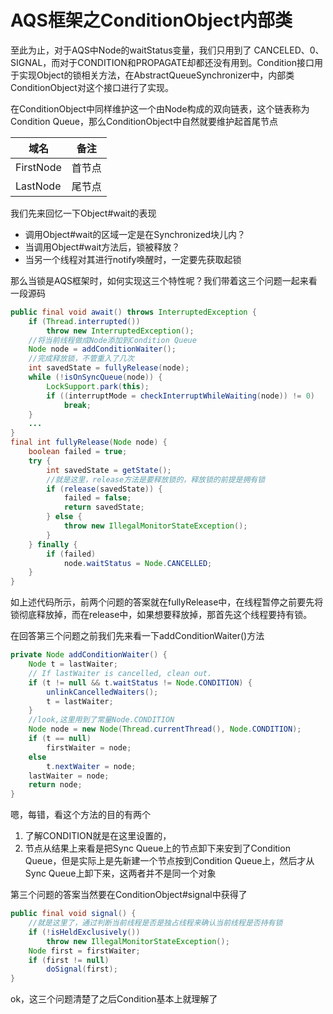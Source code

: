 # AQS框架之ConditionObject内部类

至此为止，对于AQS中Node的waitStatus变量，我们只用到了 CANCELED、0、SIGNAL，而对于CONDITION和PROPAGATE却都还没有用到。Condition接口用于实现Object的锁相关方法，在AbstractQueueSynchronizer中，内部类ConditionObject对这个接口进行了实现。

在ConditionObject中同样维护这一个由Node构成的双向链表，这个链表称为Condition Queue，那么ConditionObject中自然就要维护起首尾节点

| 域名      | 备注   |
| --------- | ------ |
| FirstNode | 首节点 |
| LastNode  | 尾节点 |

我们先来回忆一下Object#wait的表现

- 调用Object#wait的区域一定是在Synchronized块儿内？
- 当调用Object#wait方法后，锁被释放？
- 当另一个线程对其进行notify唤醒时，一定要先获取起锁

那么当锁是AQS框架时，如何实现这三个特性呢？我们带着这三个问题一起来看一段源码

```java
public final void await() throws InterruptedException {
    if (Thread.interrupted())
        throw new InterruptedException();
    //将当前线程做成Node添加到Condition Queue
    Node node = addConditionWaiter();
    //完成释放锁，不管重入了几次
    int savedState = fullyRelease(node);
    while (!isOnSyncQueue(node)) {
        LockSupport.park(this);
        if ((interruptMode = checkInterruptWhileWaiting(node)) != 0)
            break;
    }
    ...
}
final int fullyRelease(Node node) {
    boolean failed = true;
    try {
        int savedState = getState();
        //就是这里，release方法是要释放锁的，释放锁的前提是拥有锁
        if (release(savedState)) {
            failed = false;
            return savedState;
        } else {
            throw new IllegalMonitorStateException();
        }
    } finally {
        if (failed)
            node.waitStatus = Node.CANCELLED;
    }
}
```

如上述代码所示，前两个问题的答案就在fullyRelease中，在线程暂停之前要先将锁彻底释放掉，而在release中，如果想要释放掉，那首先这个线程要持有锁。

在回答第三个问题之前我们先来看一下addConditionWaiter()方法

```java
private Node addConditionWaiter() {
    Node t = lastWaiter;
    // If lastWaiter is cancelled, clean out.
    if (t != null && t.waitStatus != Node.CONDITION) {
        unlinkCancelledWaiters();
        t = lastWaiter;
    }
    //look,这里用到了常量Node.CONDITION
    Node node = new Node(Thread.currentThread(), Node.CONDITION);
    if (t == null)
        firstWaiter = node;
    else
        t.nextWaiter = node;
    lastWaiter = node;
    return node;
}
```

嗯，每错，看这个方法的目的有两个

1. 了解CONDITION就是在这里设置的，
2. 节点从结果上来看是把Sync Queue上的节点卸下来安到了Condition Queue，但是实际上是先新建一个节点按到Condition Queue上，然后才从Sync Queue上卸下来，这两者并不是同一个对象

第三个问题的答案当然要在ConditionObject#signal中获得了

```java
public final void signal() {
    //就是这里了，通过判断当前线程是否是独占线程来确认当前线程是否持有锁
    if (!isHeldExclusively())
        throw new IllegalMonitorStateException();
    Node first = firstWaiter;
    if (first != null)
        doSignal(first);
}
```

ok，这三个问题清楚了之后Condition基本上就理解了